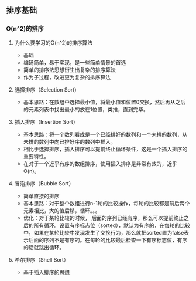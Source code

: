 ## 排序基础
### O(n^2)的排序
1. 为什么要学习的O(n^2)的排序算法
    - 基础
    - 编码简单，易于实现，是一些简单情景的首选
    - 简单的排序法思想衍生出复杂的排序算法
    - 作为子过程，改进更为复杂的排序算法
    
2. 选择排序（Selection Sort）
    - 基本思路：在数组中选择最小值，将最小值和位置0交换，然后再从之后的元素列表中找出最小的放在1位置，类推，直到完毕。
   
3. 插入排序（Insertion Sort）

    - 基本思路：将一个数列看成是一个已经排好的数列和一个未排的数列，从未排的数列中向已排好序的数列中插入。
    - 相比于选择排序，插入排序可以提前终止循环条件，这是一个插入排序的重要特性。
    - 在对于一个近乎有序的数组排序，使用插入排序是非常有效的，近乎O(n)。
    
4. 冒泡排序（Bubble Sort）
    - 简单直接的排序
    - 基本思路：对于整个数组进行n-1轮的比较操作，每轮的比较都是前后两个元素相比，大的值后移，循环。。。
    - 优化：对于某轮比较的时候， 后面的序列已经有序，那么可以提前终止之后的所有循环。设置有序标志位（sorted），默认为有序的，在每轮的比较中，如果在某轮比较中发现发生了交换行为，那么就把sorted置为false表示后面的序列不是有序的。在每轮的比较最后检查一下有序标志位，有序的话就跳出循环。

5. 希尔排序（Shell Sort）
    - 基于插入排序的思想